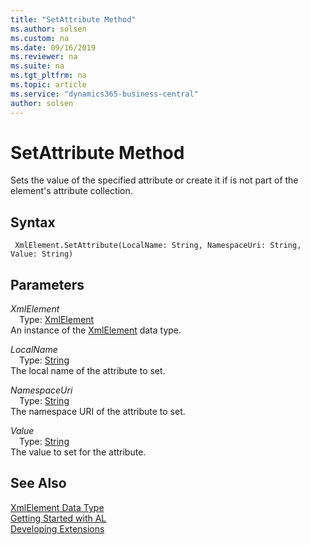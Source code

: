 ```yaml
---
title: "SetAttribute Method"
ms.author: solsen
ms.custom: na
ms.date: 09/16/2019
ms.reviewer: na
ms.suite: na
ms.tgt_pltfrm: na
ms.topic: article
ms.service: "dynamics365-business-central"
author: solsen
---
```

[//]: # (START>DO_NOT_EDIT)
[//]: # (IMPORTANT:Do not edit any of the content between here and the END>DO_NOT_EDIT.)
[//]: # (Any modifications should be made in the .xml files in the ModernDev repo.)
# SetAttribute Method
Sets the value of the specified attribute or create it if is not part of the element's attribute collection.


## Syntax
```
 XmlElement.SetAttribute(LocalName: String, NamespaceUri: String, Value: String)
```
## Parameters
*XmlElement*  
&emsp;Type: [XmlElement](xmlelement-data-type.md)  
An instance of the [XmlElement](xmlelement-data-type.md) data type.  

*LocalName*  
&emsp;Type: [String](../string/string-data-type.md)  
The local name of the attribute to set.
        
*NamespaceUri*  
&emsp;Type: [String](../string/string-data-type.md)  
The namespace URI of the attribute to set.
        
*Value*  
&emsp;Type: [String](../string/string-data-type.md)  
The value to set for the attribute.  



[//]: # (IMPORTANT: END>DO_NOT_EDIT)
## See Also
[XmlElement Data Type](xmlelement-data-type.md)  
[Getting Started with AL](../../devenv-get-started.md)  
[Developing Extensions](../../devenv-dev-overview.md)